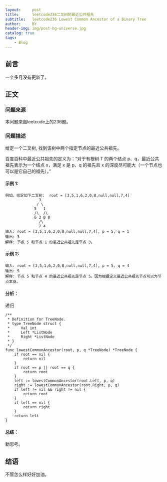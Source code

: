 ```yaml
---
layout:     post
title:      leetcode236二叉树的最近公共祖先
subtitle:   leetcode236 Lowest Common Ancestor of a Binary Tree
author:     BY
header-img: img/post-bg-universe.jpg
catalog: true
tags:
    - Blog
---
```



## 前言

一个多月没有更新了。

## 正文

### 问题来源

本问题来自leetcode上的236题。  

### 问题描述

给定一个二叉树, 找到该树中两个指定节点的最近公共祖先。

百度百科中最近公共祖先的定义为：“对于有根树 T 的两个结点 p、q，最近公共祖先表示为一个结点 x，满足 x 是 p、q 的祖先且 x 的深度尽可能大（一个节点也可以是它自己的祖先）。”

#### 示例 1:
```
例如，给定如下二叉树:  root = [3,5,1,6,2,0,8,null,null,7,4]
               3
              / \
             5   1
             /\  /\
             6 2 0 8
               /\
               7 4
输入: root = [3,5,1,6,2,0,8,null,null,7,4], p = 5, q = 1
输出: 3
解释: 节点 5 和节点 1 的最近公共祖先是节点 3。
```
#### 示例 2:
```
输入: root = [3,5,1,6,2,0,8,null,null,7,4], p = 5, q = 4
输出: 5
解释: 节点 5 和节点 4 的最近公共祖先是节点 5。因为根据定义最近公共祖先节点可以为节点本身。
```

#### 分析：
递归
```
/**
 * Definition for TreeNode.
 * type TreeNode struct {
 *     Val int
 *     Left *ListNode
 *     Right *ListNode
 * }
 */
func lowestCommonAncestor(root, p, q *TreeNode) *TreeNode {
    if root == nil {
        return nil
    }
    if root == p || root == q {
        return root
    }
    left := lowestCommonAncestor(root.Left, p, q)
    right := lowestCommonAncestor(root.Right, p, q)
    if left != nil && right != nil {
        return root
    }
    if left == nil {
        return right
    }
    return left
}
```

#### 总结：
勤思考。  

## 结语
不管怎么样好好加油。
